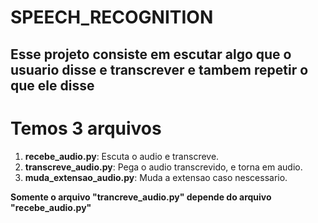 # SPEECH_RECOGNITION
<h2>Esse projeto consiste em escutar algo que o usuario disse e transcrever e tambem repetir o que ele disse</h2>

# Temos 3 arquivos
<ol>
<li><b>recebe_audio.py</b>:  Escuta o audio e transcreve.</li>
<li><b>transcreve_audio.py</b>:  Pega o audio transcrevido, e torna em audio.</li>
<li><b>muda_extensao_audio.py</b>:  Muda a extensao caso nescessario.</li>
</ol>

<b>Somente o arquivo "trancreve_audio.py" depende do arquivo "recebe_audio.py" 

